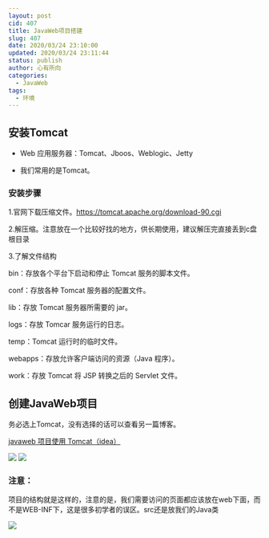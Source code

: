 ```yaml
---
layout: post
cid: 407
title: JavaWeb项目搭建
slug: 407
date: 2020/03/24 23:10:00
updated: 2020/03/24 23:11:44
status: publish
author: 心有所向
categories: 
  - JavaWeb
tags: 
  - 环境
---
```



## 安装Tomcat

- Web 应⽤服务器：Tomcat、Jboos、Weblogic、Jetty

- 我们常用的是Tomcat。

### 安装步骤

1.官⽹下载压缩⽂件。https://tomcat.apache.org/download-90.cgi

2.解压缩。注意放在一个比较好找的地方，供长期使用，建议解压完直接丢到c盘根目录

3.了解文件结构

bin：存放各个平台下启动和停⽌ Tomcat 服务的脚本⽂件。

conf：存放各种 Tomcat 服务器的配置⽂件。

lib：存放 Tomcat 服务器所需要的 jar。

logs：存放 Tomcar 服务运⾏的⽇志。

temp：Tomcat 运⾏时的临时⽂件。

webapps：存放允许客户端访问的资源（Java 程序）。

work：存放 Tomcat 将 JSP 转换之后的 Servlet ⽂件。

## 创建JavaWeb项目

务必选上Tomcat，没有选择的话可以查看另一篇博客。

[javaweb 项目使用 Tomcat（idea）](https://www.xn2001.com/archives/386.html)

![](https://cdn.xn2001.com/2020/03/24/20200324115309.png)
![](https://cdn.xn2001.com/2020/03/24/20200324115517.png)



### 注意：

项目的结构就是这样的，注意的是，我们需要访问的页面都应该放在web下面，而不是WEB-INF下，这是很多初学者的误区。src还是放我们的Java类

![](https://cdn.xn2001.com/2020/03/24/20200324115658.png)
